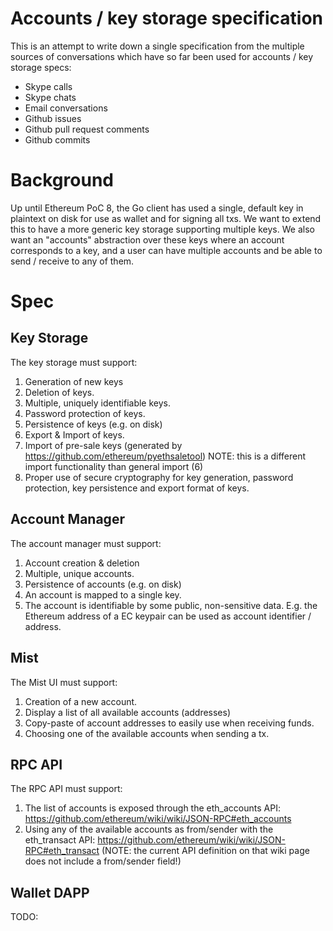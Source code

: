 # Accounts / key storage specification

This is an attempt to write down a single specification from the multiple sources of conversations which have so far been used for accounts / key storage specs:

* Skype calls
* Skype chats
* Email conversations
* Github issues
* Github pull request comments
* Github commits

# Background

Up until Ethereum PoC 8, the Go client has used a single, default key in plaintext on disk for use as wallet and for signing all txs. We want to extend this to have a more generic key storage supporting multiple keys. We also want an "accounts" abstraction over these keys where an account corresponds to a key, and a user can have multiple accounts and be able to send / receive to any of them.

# Spec

## Key Storage

The key storage must support:

1. Generation of new keys
2. Deletion of keys.
3. Multiple, uniquely identifiable keys.
4. Password protection of keys.
5. Persistence of keys (e.g. on disk)
6. Export & Import of keys.
7. Import of pre-sale keys (generated by https://github.com/ethereum/pyethsaletool) NOTE: this is a different import functionality than general import (6)
8. Proper use of secure cryptography for key generation, password protection, key persistence and export format of keys.

## Account Manager

The account manager must support:

1. Account creation & deletion
2. Multiple, unique accounts.
3. Persistence of accounts (e.g. on disk)
4. An account is mapped to a single key.
5. The account is identifiable by some public, non-sensitive data. E.g. the Ethereum address of a EC keypair can be used as account identifier / address.

## Mist

The Mist UI must support:

1. Creation of a new account.
2. Display a list of all available accounts (addresses)
3. Copy-paste of account addresses to easily use when receiving funds.
4. Choosing one of the available accounts when sending a tx.

## RPC API

The RPC API must support:

1. The list of accounts is exposed through the eth_accounts API: https://github.com/ethereum/wiki/wiki/JSON-RPC#eth_accounts
2. Using any of the available accounts as from/sender with the eth_transact API: https://github.com/ethereum/wiki/wiki/JSON-RPC#eth_transact  (NOTE: the current API definition on that wiki page does not include a from/sender field!)


## Wallet DAPP

TODO: